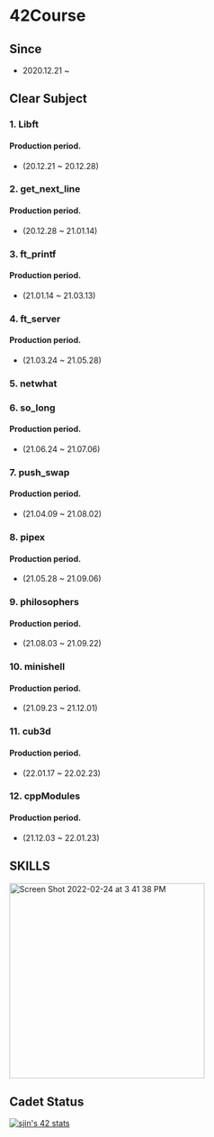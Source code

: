 # 42Course
## Since
- 2020.12.21 ~

## Clear Subject 
### 1. Libft
#### Production period.
- (20.12.21 ~ 20.12.28)
### 2. get_next_line
#### Production period.
- (20.12.28 ~ 21.01.14)
### 3. ft_printf
#### Production period.
- (21.01.14 ~ 21.03.13)
### 4. ft_server
#### Production period.
- (21.03.24 ~ 21.05.28)
### 5. netwhat
### 6. so_long
#### Production period.
- (21.06.24 ~ 21.07.06)
### 7. push_swap
#### Production period.
- (21.04.09 ~ 21.08.02)
### 8. pipex
#### Production period.
- (21.05.28 ~ 21.09.06)
### 9. philosophers
#### Production period.
- (21.08.03 ~ 21.09.22)
### 10. minishell
#### Production period.
- (21.09.23 ~ 21.12.01)
### 11. cub3d
#### Production period.
- (22.01.17 ~ 22.02.23)
### 12. cppModules
#### Production period.
- (21.12.03 ~ 22.01.23)

## SKILLS
<img width="347" alt="Screen Shot 2022-02-24 at 3 41 38 PM" src="https://user-images.githubusercontent.com/56079997/155471886-2233050c-4655-4a0d-816c-559f30bdc9b8.png">


## Cadet Status
[![sjin's 42 stats](https://badge42.herokuapp.com/api/stats/sjin)](https://github.com/jin-sungdae/jin-sungdae/edit/main/README.md)
